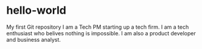 # hello-world
My first Git repository
I am a Tech PM starting up a tech firm. I am a tech enthusiast who belives nothing is impossible. I am also a product developer and business analyst. 
